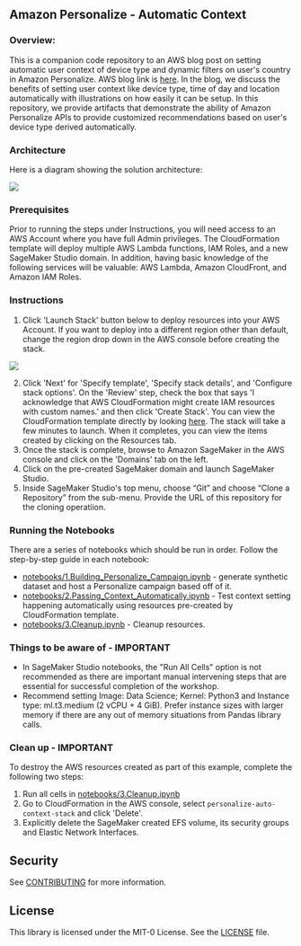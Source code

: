 ## Amazon Personalize - Automatic Context

### Overview:

This is a companion code repository to an AWS blog post on setting automatic user context of device type and dynamic filters on user's country in Amazon Personalize. AWS blog link is [here](https://aws.amazon.com/blogs/machine-learning/recommend-and-dynamically-filter-items-based-on-user-context-in-amazon-personalize/). In the blog, we discuss the benefits of setting user context like device type, time of day and location automatically with illustrations on how easily it can be setup. In this repository, we provide artifacts that demonstrate the ability of Amazon Personalize APIs to provide customized recommendations based on user's device type derived automatically.

### Architecture

Here is a diagram showing the solution architecture:

<img src="./images/architecture.png" />

### Prerequisites

Prior to running the steps under Instructions, you will need access to an AWS Account where you have full Admin privileges. The CloudFormation template will deploy multiple AWS Lambda functions, IAM Roles, and a new SageMaker Studio domain. In addition, having basic knowledge of the following services will be valuable: AWS Lambda, Amazon CloudFront, and Amazon IAM Roles.

### Instructions

1. Click 'Launch Stack' button below to deploy resources into your AWS Account. If you want to deploy into a different region other than default, change the region drop down in the AWS console before creating the stack.

[<img src="./images/cloudformation-launch-stack.png">](https://console.aws.amazon.com/cloudformation/home?region=us-east-1#/stacks/new?stackName=personalize-auto-context-stack&templateURL=https://personalize-solution-staging-us-east-1.s3.amazonaws.com/personalize-auto-context/personalize-auto-context-template.yml)

2. Click 'Next' for 'Specify template', 'Specify stack details', and 'Configure stack options'. On the 'Review' step, check the box that says 'I acknowledge that AWS CloudFormation might create IAM resources with custom names.' and then click 'Create Stack'. You can view the CloudFormation template directly by looking [here](./templates/personalize-auto-context-template.yml). The stack will take a few minutes to launch. When it completes, you can view the items created by clicking on the Resources tab.
3. Once the stack is complete, browse to Amazon SageMaker in the AWS console and click on the 'Domains' tab on the left.
4. Click on the pre-created SageMaker domain and launch SageMaker Studio.
5. Inside SageMaker Studio's top menu, choose “Git” and choose “Clone a Repository” from the sub-menu. Provide the URL of this repository for the cloning operatiion.

### Running the Notebooks

There are a series of notebooks which should be run in order. Follow the step-by-step guide in each notebook:

* [notebooks/1.Building_Personalize_Campaign.ipynb](./notebooks/1.Building_Personalize_Campaign.ipynb) - generate synthetic dataset and host a Personalize campaign based off of it.
* [notebooks/2.Passing_Context_Automatically.ipynb](./notebooks/2.Passing_Context_Automatically.ipynb) - Test context setting happening automatically using resources pre-created by CloudFormation template.
* [notebooks/3.Cleanup.ipynb](./notebooks/3.Cleanup.ipynb) - Cleanup resources.

### Things to be aware of - IMPORTANT

- In SageMaker Studio notebooks, the "Run All Cells" option is not recommended as there are important manual intervening steps that are essential for successful completion of the workshop.
- Recommend setting Image: Data Science; Kernel: Python3 and Instance type: ml.t3.medium (2 vCPU + 4 GiB). Prefer instance sizes with larger memory if there are any out of memory situations from Pandas library calls.


### Clean up - IMPORTANT
To destroy the AWS resources created as part of this example, complete the following two steps:
1. Run all cells in [notebooks/3.Cleanup.ipynb](./notebooks/3.Cleanup.ipynb)
2. Go to CloudFormation in the AWS console, select `personalize-auto-context-stack` and click 'Delete'.
3. Explicitly delete the SageMaker created EFS volume, its security groups and Elastic Network Interfaces.

## Security

See [CONTRIBUTING](CONTRIBUTING.md#security-issue-notifications) for more information.

## License

This library is licensed under the MIT-0 License. See the [LICENSE](./LICENSE) file.